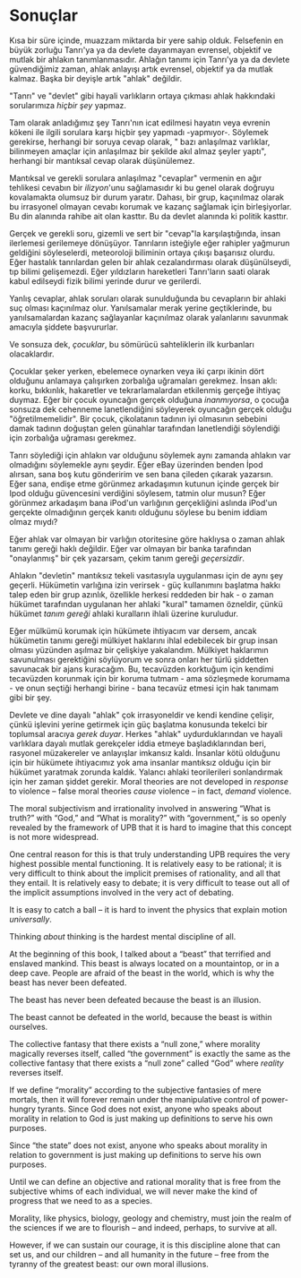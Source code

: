 # Sonuçlar

Kısa bir süre içinde, muazzam miktarda bir yere sahip olduk. Felsefenin en büyük zorluğu Tanrı'ya ya da devlete dayanmayan evrensel, objektif ve mutlak bir ahlakın tanımlanmasıdır. Ahlağın tanımı için Tanrı'ya ya da devlete güvendiğimiz zaman, ahlak anlayışı artık evrensel, objektif ya da mutlak kalmaz. Başka bir deyişle artık "ahlak" değildir.

"Tanrı" ve "devlet" gibi hayali varlıkların ortaya çıkması ahlak hakkındaki sorularımıza *hiçbir şey* yapmaz.

Tam olarak anladığımız şey Tanrı'nın icat edilmesi hayatın veya evrenin kökeni ile ilgili sorulara karşı hiçbir şey yapmadı -yapmıyor-. Söylemek gerekirse, herhangi bir soruya cevap olarak, " bazı anlaşılmaz varlıklar, bilinmeyen amaçlar için anlaşılmaz bir şekilde akıl almaz şeyler yaptı", herhangi bir mantıksal cevap olarak düşünülemez.

Mantıksal ve gerekli sorulara anlaşılmaz "cevaplar" vermenin en ağır tehlikesi cevabın bir *ilizyon*'unu sağlamasıdır ki bu genel olarak doğruyu kovalamakta olumsuz bir durum yaratır. Dahası, bir grup, kaçınılmaz olarak bu irrasyonel olmayan cevabı korumak ve kazanç sağlamak için birleşiyorlar. Bu din alanında rahibe ait olan kasttır. Bu da devlet alanında ki politik kasttır.

Gerçek ve gerekli soru, gizemli ve sert bir "cevap"la karşılaştığında, insan ilerlemesi gerilemeye dönüşüyor. Tanrıların isteğiyle eğer rahipler yağmurun geldiğini söyleselerdi, meteoroloji biliminin ortaya çıkışı başarısız olurdu. Eğer hastalık tanrılardan gelen bir ahlak cezalandırması olarak düşünülseydi, tıp bilimi gelişemezdi. Eğer yıldızların hareketleri Tanrı'ların saati olarak kabul edilseydi fizik bilimi yerinde durur ve gerilerdi.

Yanlış cevaplar, ahlak soruları olarak sunulduğunda bu cevapların bir ahlaki suç olması kaçınılmaz olur. Yanılsamalar merak yerine geçtiklerinde, bu yanılsamalardan kazanç sağlayanlar kaçınılmaz olarak yalanlarını savunmak amacıyla şiddete başvururlar.

Ve sonsuza dek, *çocuklar*, bu sömürücü sahteliklerin ilk kurbanları olacaklardır.

Çocuklar şeker yerken, ebelemece oynarken veya iki çarpı ikinin dört olduğunu anlamaya çalışırken zorbalığa uğramaları gerekmez. İnsan aklı: korku, bıkkınlık, hakaretler ve tekrarlamalardan etkilenmiş gerçeğe ihtiyaç duymaz. Eğer bir çocuk oyuncağın gerçek olduğuna *inanmıyorsa*, o çocuğa sonsuza dek cehenneme lanetlendiğini söyleyerek oyuncağın gerçek olduğu "öğretilmemelidir". Bir çocuk, çikolatanın tadının iyi olmasının sebebini damak tadının doğuştan gelen günahlar tarafından lanetlendiği söylendiği için zorbalığa uğraması gerekmez.

Tanrı söylediği için ahlakın var olduğunu söylemek aynı zamanda ahlakın var olmadığını söylemekle aynı şeydir. Eğer eBay üzerinden benden İpod alırsan, sana boş kutu gönderirim ve sen bana çileden çıkarak yazarsın. Eğer sana, endişe etme görünmez arkadaşımın kutunun içinde gerçek bir Ipod olduğu güvencesini verdiğini söylesem, tatmin olur musun? Eğer görünmez arkadaşım bana iPod'un varlığının gerçekliğini aslında iPod'un gerçekte olmadığının gerçek kanıtı olduğunu söylese bu benim iddiam olmaz mıydı?

Eğer ahlak var olmayan bir varlığın otoritesine göre haklıysa o zaman ahlak tanımı gereği haklı değildir. Eğer var olmayan bir banka tarafından "onaylanmış" bir çek yazarsam, çekim tanım gereği *geçersizdir*.

Ahlakın "devletin" mantıksız tekeli vasıtasıyla uygulanması için de aynı şey geçerli. Hükümetin varlığına izin verirsek - güç kullanımını başlatma hakkı talep eden bir grup azınlık, özellikle herkesi reddeden bir hak - o zaman hükümet tarafından uygulanan her ahlaki "kural" tamamen özneldir, çünkü hükümet *tanım gereği* ahlaki kuralların ihlali üzerine kuruludur.

Eğer mülkümü korumak için hükümete ihtiyacım var dersem, ancak hükümetin tanımı gereği mülkiyet haklarını ihlal edebilecek bir grup insan olması yüzünden aşılmaz bir çelişkiye yakalandım. Mülkiyet haklarımın savunulması gerektiğini söylüyorum ve sonra onları her türlü şiddetten savunacak bir ajans kuracağım. Bu, tecavüzden korktuğum için kendimi tecavüzden korunmak için bir koruma tutmam - ama sözleşmede korumama - ve onun seçtiği herhangi birine - bana tecavüz etmesi için hak tanımam gibi bir şey.

Devlete ve dine dayalı "ahlak" çok irrasyoneldir ve kendi kendine çelişir, çünkü işlevini yerine getirmek için güç başlatma konusunda tekelci bir toplumsal aracıya *gerek duyar*. Herkes "ahlak" uydurduklarından ve hayali varlıklara dayalı mutlak gerekçeler iddia etmeye başladıklarından beri, rasyonel müzakereler ve anlayışlar imkansız kaldı. İnsanlar kötü olduğunu için bir hükümete ihtiyacımız yok ama insanlar mantıksız olduğu için bir hükümet yaratmak zorunda kaldık. Yalancı ahlaki teorilerileri sonlandırmak için her zaman şiddet gerekir. Moral theories are not developed in *response* to violence – false moral theories *cause* violence – in fact, *demand* violence.

The moral subjectivism and irrationality involved in answering “What is truth?” with “God,” and “What is morality?” with “government,” is so openly revealed by the framework of UPB that it is hard to imagine that this concept is not more widespread.

One central reason for this is that truly understanding UPB requires the very highest possible mental functioning. It is relatively easy to be rational; it is very difficult to think about the implicit premises of rationality, and all that they entail. It is relatively easy to debate; it is very difficult to tease out all of the implicit assumptions involved in the very act of debating.

It is easy to catch a ball – it is hard to invent the physics that explain motion *universally*.

Thinking *about* thinking is the hardest mental discipline of all.

At the beginning of this book, I talked about a “beast” that terrified and enslaved mankind. This beast is always located on a mountaintop, or in a deep cave. People are afraid of the beast in the world, which is why the beast has never been defeated.

The beast has never been defeated because the beast is an illusion.

The beast cannot be defeated in the world, because the beast is within ourselves.

The collective fantasy that there exists a “null zone,” where morality magically reverses itself, called “the government” is exactly the same as the collective fantasy that there exists a “null zone” called “God” where *reality* reverses itself.

If we define “morality” according to the subjective fantasies of mere mortals, then it will forever remain under the manipulative control of power-hungry tyrants. Since God does not exist, anyone who speaks about morality in relation to God is just making up definitions to serve his own purposes.

Since “the state” does not exist, anyone who speaks about morality in relation to government is just making up definitions to serve his own purposes.

Until we can define an objective and rational morality that is free from the subjective whims of each individual, we will never make the kind of progress that we need to as a species.

Morality, like physics, biology, geology and chemistry, must join the realm of the sciences if we are to flourish – and indeed, perhaps, to survive at all.

However, if we can sustain our courage, it is this discipline alone that can set us, and our children – and all humanity in the future – free from the tyranny of the greatest beast: our own moral illusions.